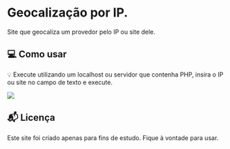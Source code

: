 # Geocalização por IP.
Site que geocaliza um provedor pelo IP ou site dele.

## 💻 Como usar

💡 Execute utilizando um localhost ou servidor que contenha PHP, insira o IP ou site no campo de texto e execute.

![](https://i.imgur.com/1JiO2RK.png)

## 📬 Licença

Este site foi criado apenas para fins de estudo. Fique à vontade para usar.
